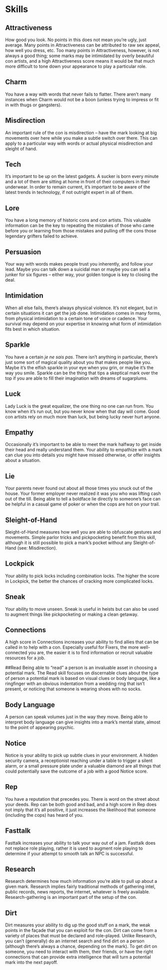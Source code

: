 # Skills

## Attractiveness
How good you look.  No points in this does not mean you’re ugly, just average.  Many points in Attractiveness can be attributed to raw sex appeal, how well you dress, etc.  Too many points in Attractiveness, however, is not always a good thing; some marks may be intimidated by overly beautiful con artists, and a high Attractiveness score means it would be that much more difficult to tone down your appearance to play a particular role.

## Charm
You have a way with words that never fails to flatter.  There aren’t many instances when Charm would not be a boon (unless trying to impress or fit in with thugs or gangsters).

## Misdirection
An important rule of the con is misdirection – have the mark looking at big movements over here while you make a subtle switch over there.  This can apply to a particular way with words or actual physical misdirection and sleight of hand.

## Tech
It’s important to be up on the latest gadgets.  A sucker is born every minute and a lot of them are sitting at home in front of their computers in their underwear.  In order to remain current, it’s important to be aware of the latest trends in technology, if not outright expert in all of them.

## Lore
You have a long memory of historic cons and con artists.  This valuable information can be the key to repeating the mistakes of those who came before you or learning from those mistakes and pulling off the cons those legendary grifters failed to achieve.

## Persuasion
Your way with words makes people trust you inherently, and follow your lead.  Maybe you can talk down a suicidal man or maybe you can sell a junker for six figures – either way, your golden tongue is key to closing the deal.

## Intimidation
When all else fails, there’s always physical violence.  It’s not elegant, but in certain situations it can get the job done.  Intimidation comes in many forms, from physical intimidation to a certain tone of voice or cadence.  Your survival may depend on your expertise in knowing what form of intimidation fits best in which situation.

## Sparkle
You have a certain _je ne sais pas_.  There isn’t anything in particular, there’s just some sort of magical quality about you that makes people like you.  Maybe it’s the elfish sparkle in your eye when you grin, or maybe it’s the way you smile.  Sparkle can be the thing that tips a skeptical mark over the top if you are able to fill their imagination with dreams of sugarplums.

## Luck
Lady Luck is the great equalizer, the one thing no one can run from.  You know when it’s run out, but you never know when that day will come.  Good con artists rely on much more than luck, but being lucky never hurt anyone.

## Empathy
Occasionally it’s important to be able to meet the mark halfway to get inside their head and really understand them.  Your ability to empathize with a mark can clue you into details you might have missed otherwise, or offer insights about a situation.

## Lie
Your parents never found out about all those times you snuck out of the house.  Your former employer never realized it was you who was lifting cash out of the till.  Being able to tell a boldface lie directly to someone’s face can be helpful in a casual game of poker or when the cops are hot on your trail.

## Sleight-of-Hand
Sleight-of-Hand measures how well you are able to obfuscate gestures and movements.  Simple parlor tricks and pickpocketing benefit from this skill, although it is still possible to pick a mark’s pocket without any Sleight-of-Hand (see: Misdirection).

## Lockpick
Your ability to pick locks including combination locks.  The higher the score in Lockpick, the better the chances of cracking more complicated locks.

## Sneak
Your ability to move unseen.  Sneak is useful in heists but can also be used to augment things like pickpocketing or making a clean getaway.

## Connections
A high score in Connections increases your ability to find allies that can be called in to help with a con.  Especially useful for Fixers, the more well-connected you are, the easier it is to find information or recruit valuable resources for a job.

##Read
Being able to “read” a person is an invaluable asset in choosing a potential mark.  The Read skill focuses on discernable clues about the type of person a potential mark is based on visual clues or body language, like a ringfinger with an obvious indentation from a wedding ring that isn’t present, or noticing that someone is wearing shoes with no socks.

## Body Language
A person can speak volumes just in the way they move.  Being able to interpret body language can give insights into a mark’s mental state, almost to the point of appearing psychic.

## Notice
Notice is your ability to pick up subtle clues in your environment.  A hidden security camera, a receptionist reaching under a table to trigger a silent alarm, or a small pressure plate under a valuable diamond are all things that could potentially save the outcome of a job with a good Notice score.

## Rep
You have a reputation that precedes you.  There is word on the street about your deeds.  Rep can be both good and bad, and a high score in Rep does not imply that it’s all positive, it just increases the likelihood that someone (including the cops) has heard of you.

## Fasttalk
Fasttalk increases your ability to talk your way out of a jam.  Fasttalk does not replace role playing, rather it is used to augment role playing to determine if your attempt to smooth talk an NPC is successful.

## Research
Research determines how much information you’re able to pull up about a given mark.  Research implies fairly traditional methods of gathering intel, public records, news reports, the internet, whatever is freely available.  Research-gathering is an important part of the setup of the con.

## Dirt
Dirt measures your ability to dig up the good stuff on a mark, the weak points in the façade that you can exploit for the con.  Dirt can come from a variety of places that must be declared and role-played.  Unlike Research, you can’t (generally) do an internet search and find dirt on a person (although there’s always a chance, depending on the mark).  To get dirt on someone, you need to interact with them, their friends, or have the right connections that can provide extra intelligence that will turn a potential mark into the next payoff.
